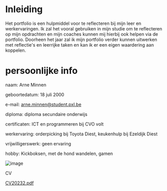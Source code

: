 # Inleiding
Het portfolio is een hulpmiddel voor te reflecteren bij mijn leer en werkervaringen.
Ik zal het vooral gebruiken in mijn studie om te reflecteren op mijn opdrachten en mijn coaches kunnen mij hierbij ook helpen via de portfolio.
Doorheen het jaar zal ik mijn portfolio verder kunnen uitwerken met reflectie's en leerrijke taken en kan ik er een eigen waardering aan koppelen.


# persoonlijke info
naam: Arne Minnen

geboortedatum: 18 juli 2000

e-mail: arne.minnen@student.pxl.be

diploma: diploma secundaire onderwijs

certificaten: ICT en programmeren bij CVO volt

werkervaring: orderpicking bij Toyota Diest, keukenhulp bij Ezeldijk Diest

vrijwilligerswerk: geen ervaring

hobby: Kickboksen, met de hond wandelen, gamen



![image](https://github.com/PXL-Digital-SNE-Werkplekleren/portfolio-ArneMinnenPXL/assets/148560595/69bf2072-050a-4749-86dd-514b567cc646)



CV


[CV20232.pdf](https://github.com/PXL-Digital-SNE-Werkplekleren/portfolio-ArneMinnenPXL/files/13886577/CV20232.pdf)
